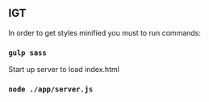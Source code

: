 ## IGT

In order to get styles minified you must to run commands:

### `gulp sass`

 
  
Start up server to load index.html

### `node ./app/server.js`